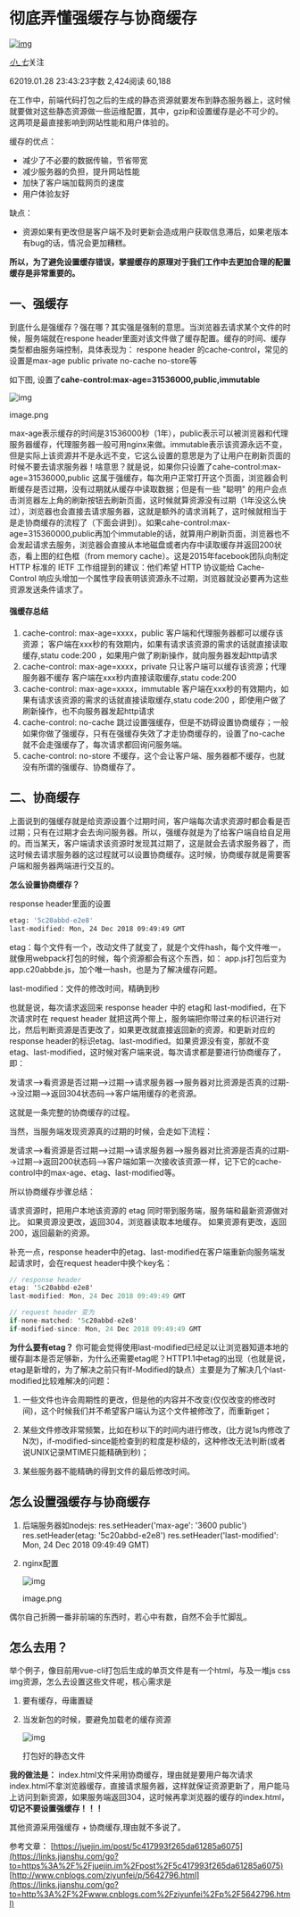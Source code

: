 # 彻底弄懂强缓存与协商缓存

[![img](https://upload.jianshu.io/users/upload_avatars/6782944/92c99c23-6607-4a3d-9b3a-5268ce6314f6.jpg?imageMogr2/auto-orient/strip|imageView2/1/w/96/h/96/format/webp)](https://www.jianshu.com/u/e2b356979d60)

[_小_七_](https://www.jianshu.com/u/e2b356979d60)关注

62019.01.28 23:43:23字数 2,424阅读 60,188

在工作中，前端代码打包之后的生成的静态资源就要发布到静态服务器上，这时候就要做对这些静态资源做一些运维配置，其中，gzip和设置缓存是必不可少的。这两项是最直接影响到网站性能和用户体验的。

缓存的优点：

- 减少了不必要的数据传输，节省带宽
- 减少服务器的负担，提升网站性能
- 加快了客户端加载网页的速度
- 用户体验友好

缺点：

- 资源如果有更改但是客户端不及时更新会造成用户获取信息滞后，如果老版本有bug的话，情况会更加糟糕。

**所以，为了避免设置缓存错误，掌握缓存的原理对于我们工作中去更加合理的配置缓存是非常重要的。**

## 一、强缓存

到底什么是强缓存？强在哪？其实强是强制的意思。当浏览器去请求某个文件的时候，服务端就在respone header里面对该文件做了缓存配置。缓存的时间、缓存类型都由服务端控制，具体表现为：
respone header 的cache-control，常见的设置是max-age public private no-cache no-store等

如下图,
设置了**cahe-control:max-age=31536000,public,immutable**

![img](https://upload-images.jianshu.io/upload_images/6782944-2953183b0a2ab1dc.png?imageMogr2/auto-orient/strip|imageView2/2/w/751/format/webp)

image.png

max-age表示缓存的时间是31536000秒（1年），public表示可以被浏览器和代理服务器缓存，代理服务器一般可用nginx来做。immutable表示该资源永远不变，但是实际上该资源并不是永远不变，它这么设置的意思是为了让用户在刷新页面的时候不要去请求服务器！啥意思？就是说，如果你只设置了cahe-control:max-age=31536000,public 这属于强缓存，每次用户正常打开这个页面，浏览器会判断缓存是否过期，没有过期就从缓存中读取数据；但是有一些 "聪明" 的用户会点击浏览器左上角的刷新按钮去刷新页面，这时候就算资源没有过期（1年没这么快过），浏览器也会直接去请求服务器，这就是额外的请求消耗了，这时候就相当于是走协商缓存的流程了（下面会讲到）。如果cahe-control:max-age=315360000,public再加个immutable的话，就算用户刷新页面，浏览器也不会发起请求去服务，浏览器会直接从本地磁盘或者内存中读取缓存并返回200状态，看上图的红色框（from memory cache）。这是2015年facebook团队向制定 HTTP 标准的 IETF 工作组提到的建议：他们希望 HTTP 协议能给 Cache-Control 响应头增加一个属性字段表明该资源永不过期，浏览器就没必要再为这些资源发送条件请求了。

#### 强缓存总结

1. cache-control: max-age=xxxx，public
   客户端和代理服务器都可以缓存该资源；
   客户端在xxx秒的有效期内，如果有请求该资源的需求的话就直接读取缓存,statu code:200 ，如果用户做了刷新操作，就向服务器发起http请求
2. cache-control: max-age=xxxx，private
   只让客户端可以缓存该资源；代理服务器不缓存
   客户端在xxx秒内直接读取缓存,statu code:200
3. cache-control: max-age=xxxx，immutable
   客户端在xxx秒的有效期内，如果有请求该资源的需求的话就直接读取缓存,statu code:200 ，即使用户做了刷新操作，也不向服务器发起http请求
4. cache-control: no-cache
   跳过设置强缓存，但是不妨碍设置协商缓存；一般如果你做了强缓存，只有在强缓存失效了才走协商缓存的，设置了no-cache就不会走强缓存了，每次请求都回询问服务端。
5. cache-control: no-store
   不缓存，这个会让客户端、服务器都不缓存，也就没有所谓的强缓存、协商缓存了。

## 二、协商缓存

上面说到的强缓存就是给资源设置个过期时间，客户端每次请求资源时都会看是否过期；只有在过期才会去询问服务器。所以，强缓存就是为了给客户端自给自足用的。而当某天，客户端请求该资源时发现其过期了，这是就会去请求服务器了，而这时候去请求服务器的这过程就可以设置协商缓存。这时候，协商缓存就是需要客户端和服务器两端进行交互的。

**怎么设置协商缓存？**

response header里面的设置



```bash
etag: '5c20abbd-e2e8'
last-modified: Mon, 24 Dec 2018 09:49:49 GMT
```

etag：每个文件有一个，改动文件了就变了，就是个文件hash，每个文件唯一，就像用webpack打包的时候，每个资源都会有这个东西，如： app.js打包后变为 app.c20abbde.js，加个唯一hash，也是为了解决缓存问题。

last-modified：文件的修改时间，精确到秒

也就是说，每次请求返回来 response header 中的 etag和 last-modified，在下次请求时在 request header 就把这两个带上，服务端把你带过来的标识进行对比，然后判断资源是否更改了，如果更改就直接返回新的资源，和更新对应的response header的标识etag、last-modified。如果资源没有变，那就不变etag、last-modified，这时候对客户端来说，每次请求都是要进行协商缓存了，即：

发请求-->看资源是否过期-->过期-->请求服务器-->服务器对比资源是否真的过期-->没过期-->返回304状态码-->客户端用缓存的老资源。

这就是一条完整的协商缓存的过程。

当然，当服务端发现资源真的过期的时候，会走如下流程：

发请求-->看资源是否过期-->过期-->请求服务器-->服务器对比资源是否真的过期-->过期-->返回200状态码-->客户端如第一次接收该资源一样，记下它的cache-control中的max-age、etag、last-modified等。

所以协商缓存步骤总结：

请求资源时，把用户本地该资源的 etag 同时带到服务端，服务端和最新资源做对比。
如果资源没更改，返回304，浏览器读取本地缓存。
如果资源有更改，返回200，返回最新的资源。

补充一点，response header中的etag、last-modified在客户端重新向服务端发起请求时，会在request header中换个key名：



```csharp
// response header
etag: '5c20abbd-e2e8'
last-modified: Mon, 24 Dec 2018 09:49:49 GMT

// request header 变为
if-none-matched: '5c20abbd-e2e8'
if-modified-since: Mon, 24 Dec 2018 09:49:49 GMT
```

**为什么要有etag？**
你可能会觉得使用last-modified已经足以让浏览器知道本地的缓存副本是否足够新，为什么还需要etag呢？HTTP1.1中etag的出现（也就是说，etag是新增的，为了解决之前只有If-Modified的缺点）主要是为了解决几个last-modified比较难解决的问题：

1. 一些文件也许会周期性的更改，但是他的内容并不改变(仅仅改变的修改时间)，这个时候我们并不希望客户端认为这个文件被修改了，而重新get；
2. 某些文件修改非常频繁，比如在秒以下的时间内进行修改，(比方说1s内修改了N次)，if-modified-since能检查到的粒度是秒级的，这种修改无法判断(或者说UNIX记录MTIME只能精确到秒)；

1. 某些服务器不能精确的得到文件的最后修改时间。

## 怎么设置强缓存与协商缓存

1. 后端服务器如nodejs:
   res.setHeader('max-age': '3600 public')
   res.setHeader(etag: '5c20abbd-e2e8')
   res.setHeader('last-modified': Mon, 24 Dec 2018 09:49:49 GMT)

2. nginx配置

   ![img](https://upload-images.jianshu.io/upload_images/6782944-b8701adefe6341e0.png?imageMogr2/auto-orient/strip|imageView2/2/w/583/format/webp)

   image.png

偶尔自己折腾一番非前端的东西时，若心中有数，自然不会手忙脚乱。

## 怎么去用？

举个例子，像目前用vue-cli打包后生成的单页文件是有一个html，与及一堆js css img资源，怎么去设置这些文件呢，核心需求是

1. 要有缓存，毋庸置疑

2. 当发新包的时候，要避免加载老的缓存资源

   ![img](https://upload-images.jianshu.io/upload_images/6782944-618911ae2fbba06c.png?imageMogr2/auto-orient/strip|imageView2/2/w/236/format/webp)

   打包好的静态文件

**我的做法是：**
index.html文件采用协商缓存，理由就是要用户每次请求index.html不拿浏览器缓存，直接请求服务器，这样就保证资源更新了，用户能马上访问到新资源，如果服务端返回304，这时候再拿浏览器的缓存的index.html，**切记不要设置强缓存！！！**

其他资源采用强缓存 + 协商缓存,理由就不多说了。

参考文章：
[https://juejin.im/post/5c417993f265da61285a6075](https://links.jianshu.com/go?to=https%3A%2F%2Fjuejin.im%2Fpost%2F5c417993f265da61285a6075)
[http://www.cnblogs.com/ziyunfei/p/5642796.html](https://links.jianshu.com/go?to=http%3A%2F%2Fwww.cnblogs.com%2Fziyunfei%2Fp%2F5642796.html)